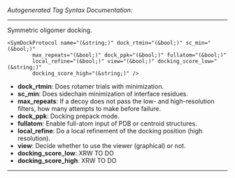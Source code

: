 _Autogenerated Tag Syntax Documentation:_

---
Symmetric oligomer docking.

```
<SymDockProtocol name="(&string;)" dock_rtmin="(&bool;)" sc_min="(&bool;)"
        max_repeats="(&bool;)" dock_ppk="(&bool;)" fullatom="(&bool;)"
        local_refine="(&bool;)" view="(&bool;)" docking_score_low="(&string;)"
        docking_score_high="(&string;)" />
```

-   **dock_rtmin**: Does rotamer trials with minimization.
-   **sc_min**: Does sidechain minimization of interface residues.
-   **max_repeats**: If a decoy does not pass the low- and high-resolution filters, how many attempts to make before failure.
-   **dock_ppk**: Docking prepack mode.
-   **fullatom**: Enable full-atom input of PDB or centroid structures.
-   **local_refine**: Do a local refinement of the docking position (high resolution).
-   **view**: Decide whether to use the viewer (graphical) or not.
-   **docking_score_low**: XRW TO DO
-   **docking_score_high**: XRW TO DO

---
